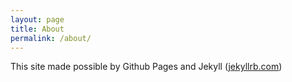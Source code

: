 ```yaml
---
layout: page
title: About
permalink: /about/
---
```


This site made possible by Github Pages and Jekyll ([jekyllrb.com](http://jekyllrb.com/))
